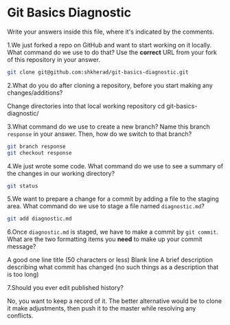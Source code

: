 # Git Basics Diagnostic

Write your answers inside this file, where it's indicated by the comments.

1.We just forked a repo on GitHub and want to start working on it locally.
What command do we use to do that? Use the **correct** URL from your fork of
this repository in your answer.

```sh
git clone git@github.com:shkherad/git-basics-diagnostic.git

```

2.What do you do after cloning a repository, before you start making any
changes/additions?

Change directories into that local working repository
cd git-basics-diagnostic/

3.What command do we use to create a new branch? Name this branch `response`
    in your answer. Then, how do we switch to that branch?

```sh
git branch response
git checkout response
```

4.We just wrote some code. What command do we use to see a summary of the
    changes in our working directory?

```sh
git status
```

5.We want to prepare a change for a commit by adding a file to the staging
    area. What command do we use to stage a file named `diagnostic.md`?

```sh
git add diagnostic.md
```

6.Once `diagnostic.md` is staged, we have to make a commit by `git commit`.
What are the two formatting items you **need** to make up your commit message?

A good one line title (50 characters or less)
Blank line
A brief description describing what commit has changed (no such things as a description that is too long)

7.Should you ever edit published history?

No, you want to keep a record of it. The better alternative would be to clone it make adjustments, then push it to the master while resolving any conflicts.
